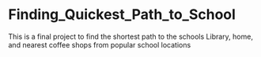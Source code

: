 # Finding_Quickest_Path_to_School
This is a final project to find the shortest path to the schools Library, home, and nearest coffee shops from popular school locations 
